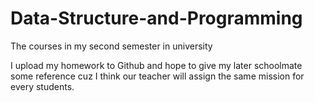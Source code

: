 # Data-Structure-and-Programming
The courses in my second semester in university

I upload my homework to Github and hope to give my later schoolmate some reference cuz I think our teacher will assign the same mission for 
every students.
